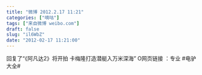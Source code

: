 ```yaml
---
title: "微博 2012.2.17 11:21"
categories: ["嘀咕"]
tags: ["来自微博 weibo.com"]
draft: false
slug: "il6WbZ"
date: "2012-02-17 11:21:00"
---
```


<p>回复了“《阿凡达2》将开拍 卡梅隆打造潜艇入万米深海” O网页链接 ：专业 #电驴大全# ​​​​</p>
